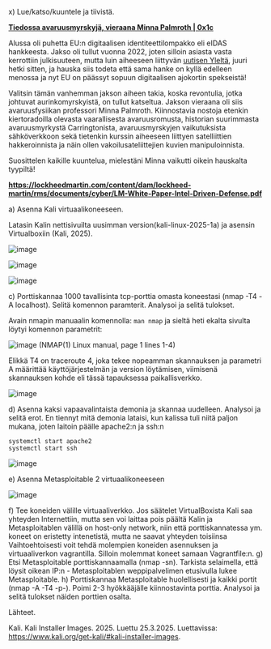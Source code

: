 x) Lue/katso/kuuntele ja tiivistä. 

**[Tiedossa avaruusmyrskyjä, vieraana Minna Palmroth | 0x1c](https://hakkerit.libsyn.com/tiedossa-avaruusmyrskyj-0x22)**

Alussa oli puhetta EU:n digitaalisen identiteettilompakko eli eIDAS hankkeesta. Jakso oli tullut vuonna 2022, joten silloin asiasta vasta kerrottiin julkisuuteen, mutta luin aiheeseen liittyvän [uutisen Yleltä](https://yle.fi/a/74-20151765), juuri hetki sitten, ja hauska siis todeta että sama hanke on kyllä edelleen menossa ja nyt EU on päässyt sopuun digitaalisen ajokortin spekseistä!

Valitsin tämän vanhemman jakson aiheen takia, koska revontulia, jotka johtuvat aurinkomyrskyistä, on tullut katseltua. Jakson vieraana oli siis avaruusfysiikan professori Minna Palmroth. Kiinnostavia nostoja etenkin kiertoradoilla olevasta vaarallisesta avaruusromusta, historian suurimmasta avaruusmyrkystä Carringtonista, avaruusmyrskyjen vaikutuksista sähköverkkoon sekä tietenkin kurssin aiheeseen liittyen satelliittien hakkeroinnista ja näin ollen vakoilusateliittejien kuvien manipuloinnista. 

Suosittelen kaikille kuuntelua, mielestäni Minna vaikutti oikein hauskalta tyypiltä!

**https://lockheedmartin.com/content/dam/lockheed-martin/rms/documents/cyber/LM-White-Paper-Intel-Driven-Defense.pdf**



a) Asenna Kali virtuaalikoneeseen.

Latasin Kalin nettisivuilta uusimman version(kali-linux-2025-1a) ja asensin Virtualboxiin (Kali, 2025). 

![image](https://github.com/user-attachments/assets/02a37511-2b5b-47e5-940d-74c8e7393752)

![image](https://github.com/user-attachments/assets/f2e14c3c-59f3-402d-97f7-7fdb579eaefc)

![image](https://github.com/user-attachments/assets/a293d4f3-4977-4cf5-a7d6-a5713d70f31a)

c) Porttiskannaa 1000 tavallisinta tcp-porttia omasta koneestasi (nmap -T4 -A localhost). Selitä komennon paramterit. Analysoi ja selitä tulokset.

Avain nmapin manuaalin komennolla: `man nmap` ja sieltä heti ekalta sivulta löytyi komennon parametrit:

![image](https://github.com/user-attachments/assets/65dd0042-348c-433d-9a78-3985de0fa9e1) (NMAP(1) Linux manual, page 1 lines 1-4)

Elikkä T4 on traceroute 4, joka tekee nopeamman skannauksen ja parametri A määrittää käyttöjärjestelmän ja version löytämisen, viimisenä skannauksen kohde eli tässä tapauksessa paikallisverkko. 

![image](https://github.com/user-attachments/assets/cec4f029-1177-44b7-b916-4bf2aa191ebf)


d) Asenna kaksi vapaavalintaista demonia ja skannaa uudelleen. Analysoi ja selitä erot.
En tiennyt mitä demonia lataisi, kun kalissa tuli niitä paljon mukana, joten laitoin päälle apache2:n ja ssh:n 

```
systemctl start apache2
systemctl start ssh
```

![image](https://github.com/user-attachments/assets/27f4de5a-db62-40a7-ac29-d69b12582c2a)


e) Asenna Metasploitable 2 virtuaalikoneeseen

![image](https://github.com/user-attachments/assets/844a7da5-4d66-454e-b7b3-657a17869eae)

f) Tee koneiden välille virtuaaliverkko. Jos säätelet VirtualBoxista
Kali saa yhteyden Internettiin, mutta sen voi laittaa pois päältä
Kalin ja Metasploitablen välillä on host-only network, niin että porttiskannatessa ym. koneet on eristetty intenetistä, mutta ne saavat yhteyden toisiinsa
Vaihtoehtoisesti voit tehdä molempien koneiden asennuksen ja virtuaaliverkon vagrantilla. Silloin molemmat koneet samaan Vagrantfile:n.
g) Etsi Metasploitable porttiskannaamalla (nmap -sn). Tarkista selaimella, että löysit oikean IP:n - Metasploitablen weppipalvelimen etusivulla lukee Metasploitable.
h) Porttiskannaa Metasploitable huolellisesti ja kaikki portit (nmap -A -T4 -p-). Poimi 2-3 hyökkääjälle kiinnostavinta porttia. Analysoi ja selitä tulokset näiden porttien osalta.

Lähteet.

Kali. Kali Installer Images.  2025. Luettu 25.3.2025. Luettavissa: https://www.kali.org/get-kali/#kali-installer-images.
